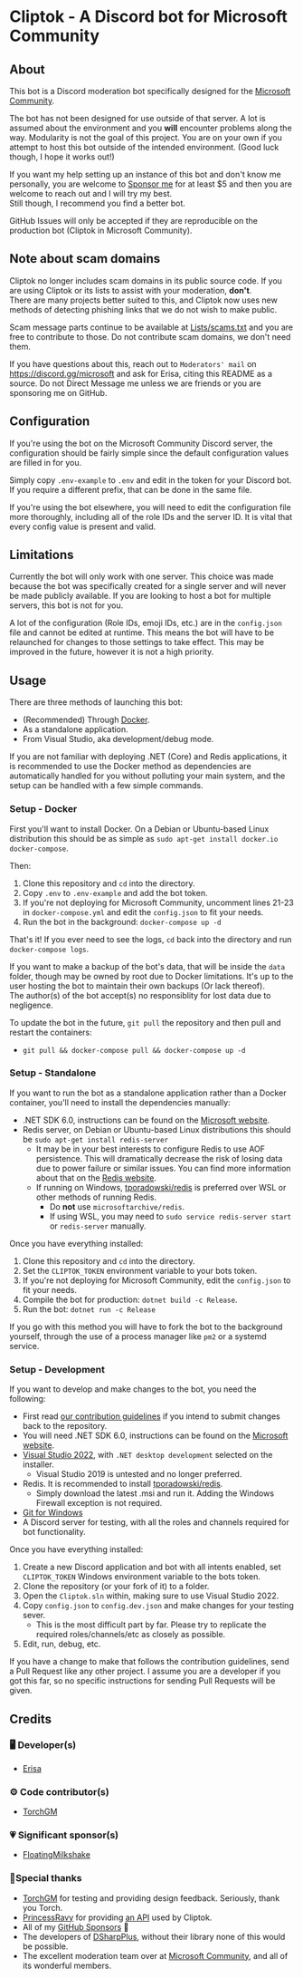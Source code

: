 ﻿# Cliptok - A Discord bot for Microsoft Community

## About
This bot is a Discord moderation bot specifically designed for the [Microsoft Community](https://msft.chat/).  

The bot has not been designed for use outside of that server. A lot is assumed about the environment and you **will** encounter problems along the way.
Modularity is not the goal of this project. You are on your own if you attempt to host this bot outside of the intended environment. (Good luck though, I hope it works out!)

If you want my help setting up an instance of this bot and don't know me personally, you are welcome to [Sponsor me](https://github.com/sponsors/Erisa) for at least $5 and then you are welcome to reach out and I will try my best.  
Still though, I recommend you find a better bot.

GitHub Issues will only be accepted if they are reproducible on the production bot (Cliptok in Microsoft Community).

## Note about scam domains
Cliptok no longer includes scam domains in its public source code. If you are using Cliptok or its lists to assist with your moderation, **don't**.  
There are many projects better suited to this, and Cliptok now uses new methods of detecting phishing links that we do not wish to make public.

Scam message parts continue to be available at [Lists/scams.txt](Lists/scams.txt) and you are free to contribute to those. Do not contribute scam domains, we don't need them.

If you have questions about this, reach out to `Moderators' mail` on https://discord.gg/microsoft and ask for Erisa, citing this README as a source. Do not Direct Message me unless we are friends or you are sponsoring me on GitHub.

## Configuration
If you're using the bot on the Microsoft Community Discord server, the configuration should be fairly simple since the default configuration values are filled in for you.  

Simply copy `.env-example` to `.env` and edit in the token for your Discord bot. If you require a different prefix, that can be done in the same file.

If you're using the bot elsewhere, you will need to edit the configuration file more thoroughly, including all of the role IDs and the server ID. It is vital that every config value is present and valid.

## Limitations
Currently the bot will only work with one server. This choice was made because the bot was specifically created for a single server and will never be made publicly available. If you are looking to host a bot for multiple servers, this bot is not for you.

A lot of the configuration (Role IDs, emoji IDs, etc.) are in the `config.json` file and cannot be edited at runtime. This means the bot will have to be relaunched for changes to those settings to take effect. This may be improved in the future, however it is not a high priority.

## Usage
There are three methods of launching this bot:
- (Recommended) Through [Docker](https://www.docker.com/).
- As a standalone application.
- From Visual Studio, aka development/debug mode.

If you are not familiar with deploying .NET (Core) and Redis applications, it is recommended to use the Docker method as dependencies are automatically handled for you without polluting your main system, and the setup can be handled with a few simple commands.

### Setup - Docker
First you'll want to install Docker. On a Debian or Ubuntu-based Linux distribution this should be as simple as `sudo apt-get install docker.io docker-compose`.

Then:
1. Clone this repository and `cd` into the directory.
2. Copy `.env` to `.env-example` and add the bot token.
3. If you're not deploying for Microsoft Community, uncomment lines 21-23 in `docker-compose.yml` and edit the `config.json` to fit your needs.
4. Run the bot in the background: `docker-compose up -d`

That's it! If you ever need to see the logs, `cd` back into the directory and run `docker-compose logs`.

If you want to make a backup of the bot's data, that will be inside the `data` folder, though may be owned by root due to Docker limitations. It's up to the user hosting the bot to maintain their own backups (Or lack thereof).  
The author(s) of the bot accept(s) no responsiblity for lost data due to negligence.

To update the bot in the future, `git pull` the repository and then pull and restart the containers:
- `git pull && docker-compose pull && docker-compose up -d`

### Setup - Standalone
If you want to run the bot as a standalone application rather than a Docker container, you'll need to install the dependencies manually:
- .NET SDK 6.0, instructions can be found on the [Microsoft website](https://dotnet.microsoft.com/download).
- Redis server, on Debian or Ubuntu-based Linux distributions this should be `sudo apt-get install redis-server`
    - It may be in your best interests to configure Redis to use AOF persistence. This will dramatically decrease the risk of losing data due to power failure or similar issues. You can find more information about that on the [Redis website](https://redis.io/topics/persistence).
    - If running on Windows, [tporadowski/redis](https://github.com/tporadowski/redis) is preferred over WSL or other methods of running Redis.
        - Do **not** use `microsoftarchive/redis`.
        - If using WSL, you may need to `sudo service redis-server start` or `redis-server` manually.

Once you have everything installed:
1. Clone this repository and `cd` into the directory.
2. Set the `CLIPTOK_TOKEN` environment variable to your bots token.
3. If you're not deploying for Microsoft Community, edit the `config.json` to fit your needs.
4. Compile the bot for production: `dotnet build -c Release`.
5. Run the bot: `dotnet run -c Release`

If you go with this method you will have to fork the bot to the background yourself, through the use of a process manager like `pm2` or a systemd service.

### Setup - Development
If you want to develop and make changes to the bot, you need the following:
- First read [our contribution guidelines](CONTRIBUTING.md) if you intend to submit changes back to the repository.
- You will need .NET SDK 6.0, instructions can be found on the [Microsoft website](https://dotnet.microsoft.com/download).
- [Visual Studio 2022](https://visualstudio.microsoft.com/vs/), with `.NET desktop development` selected on the installer. 
    - Visual Studio 2019 is untested and no longer preferred.
- Redis. It is recommended to install [tporadowski/redis](https://github.com/tporadowski/redis).
    - Simply download the latest .msi and run it. Adding the Windows Firewall exception is not required.
- [Git for Windows](https://gitforwindows.org/)
- A Discord server for testing, with all the roles and channels required for bot functionality.

Once you have everything installed:
1. Create a new Discord application and bot with all intents enabled, set `CLIPTOK_TOKEN` Windows environment variable to the bots token.
2. Clone the repository (or your fork of it) to a folder.
3. Open the `Cliptok.sln` within, making sure to use Visual Studio 2022.
4. Copy `config.json` to `config.dev.json` and make changes for your testing sever.
    - This is the most difficult part by far. Please try to replicate the required roles/channels/etc as closely as possible.
5. Edit, run, debug, etc.

If you have a change to make that follows the contribution guidelines, send a Pull Request like any other project. I assume you are a developer if you got this far, so no specific instructions for sending Pull Requests will be given.

## Credits

### 🖥️ Developer(s)
- [Erisa](https://github.com/Erisa)

### ⚙️ Code contributor(s)
- [TorchGM](https://github.com/TorchGM)

### 💗 Significant sponsor(s) 
- [FloatingMilkshake](https://github.com/FloatingMilkshake)

### 🙏Special thanks
- [TorchGM](https://github.com/TorchGM) for testing and providing design feedback. Seriously, thank you Torch.
- [PrincessRavy](https://github.com/PrincessRavy) for providing [an API](https://docs.ravy.org/share/5bc92059-64ef-4d6d-816e-144b78e97d89) used by Cliptok.
- All of my [GitHub Sponsors](https://github.com/sponsors/Erisa) 💝
- The developers of [DSharpPlus](https://github.com/DSharpPlus/DSharpPlus), without their library none of this would  be possible.
- The excellent moderation team over at [Microsoft Community](https://msft.chat/), and all of its wonderful members.
